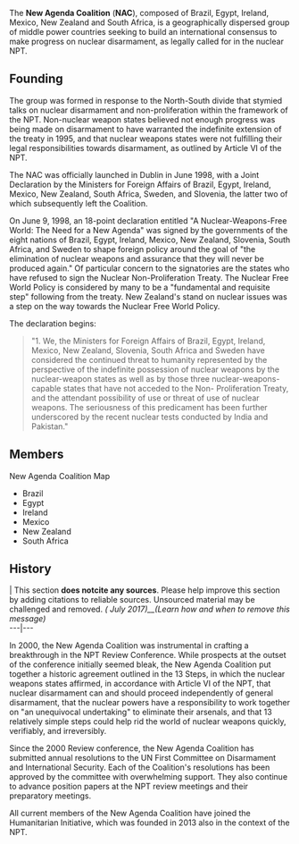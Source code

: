 The **New Agenda Coalition** (**NAC**), composed of Brazil, Egypt, Ireland,
Mexico, New Zealand and South Africa, is a geographically dispersed group of
middle power countries seeking to build an international consensus to make
progress on nuclear disarmament, as legally called for in the nuclear NPT.

## Founding

The group was formed in response to the North-South divide that stymied talks
on nuclear disarmament and non-proliferation within the framework of the NPT.
Non-nuclear weapon states believed not enough progress was being made on
disarmament to have warranted the indefinite extension of the treaty in 1995,
and that nuclear weapons states were not fulfilling their legal
responsibilities towards disarmament, as outlined by Article VI of the NPT.

The NAC was officially launched in Dublin in June 1998, with a Joint
Declaration by the Ministers for Foreign Affairs of Brazil, Egypt, Ireland,
Mexico, New Zealand, South Africa, Sweden, and Slovenia, the latter two of
which subsequently left the Coalition.

On June 9, 1998, an 18-point declaration entitled "A Nuclear-Weapons-Free
World: The Need for a New Agenda" was signed by the governments of the eight
nations of Brazil, Egypt, Ireland, Mexico, New Zealand, Slovenia, South
Africa, and Sweden to shape foreign policy around the goal of "the elimination
of nuclear weapons and assurance that they will never be produced again." Of
particular concern to the signatories are the states who have refused to sign
the Nuclear Non-Proliferation Treaty. The Nuclear Free World Policy is
considered by many to be a "fundamental and requisite step" following from the
treaty. New Zealand's stand on nuclear issues was a step on the way towards
the Nuclear Free World Policy.

The declaration begins:

> "1. We, the Ministers for Foreign Affairs of Brazil, Egypt, Ireland, Mexico,
> New Zealand, Slovenia, South Africa and Sweden have considered the continued
> threat to humanity represented by the perspective of the indefinite
> possession of nuclear weapons by the nuclear-weapon states as well as by
> those three nuclear-weapons-capable states that have not acceded to the Non-
> Proliferation Treaty, and the attendant possibility of use or threat of use
> of nuclear weapons. The seriousness of this predicament has been further
> underscored by the recent nuclear tests conducted by India and Pakistan."

## Members

New Agenda Coalition Map

  * Brazil
  * Egypt
  * Ireland
  * Mexico
  * New Zealand
  * South Africa

## History

| This section **does notcite any sources**. Please help improve this section
by adding citations to reliable sources. Unsourced material may be challenged
and removed. _( July 2017)__(Learn how and when to remove this message)_  
---|---  
  
In 2000, the New Agenda Coalition was instrumental in crafting a breakthrough
in the NPT Review Conference. While prospects at the outset of the conference
initially seemed bleak, the New Agenda Coalition put together a historic
agreement outlined in the 13 Steps, in which the nuclear weapons states
affirmed, in accordance with Article VI of the NPT, that nuclear disarmament
can and should proceed independently of general disarmament, that the nuclear
powers have a responsibility to work together on "an unequivocal undertaking"
to eliminate their arsenals, and that 13 relatively simple steps could help
rid the world of nuclear weapons quickly, verifiably, and irreversibly.

Since the 2000 Review conference, the New Agenda Coalition has submitted
annual resolutions to the UN First Committee on Disarmament and International
Security. Each of the Coalition's resolutions has been approved by the
committee with overwhelming support. They also continue to advance position
papers at the NPT review meetings and their preparatory meetings.

All current members of the New Agenda Coalition have joined the Humanitarian
Initiative, which was founded in 2013 also in the context of the NPT.